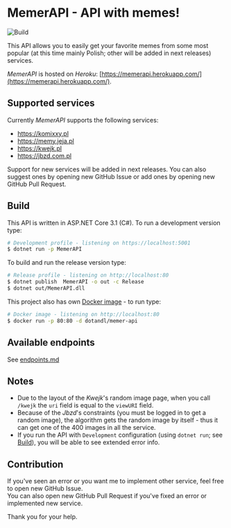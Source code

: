 # MemerAPI - API with memes!

![Build](https://github.com/dotandl/MemerAPI/workflows/Build/badge.svg)

This API allows you to easily get your favorite memes from some most popular
(at this time mainly Polish; other will be added in next releases) services.

_MemerAPI_ is hosted on _Heroku_:
[https://memerapi.herokuapp.com/](https://memerapi.herokuapp.com/).

## Supported services

Currently _MemerAPI_ supports the following services:

- https://komixxy.pl
- https://memy.jeja.pl
- https://kwejk.pl
- https://jbzd.com.pl

Support for new services will be added in next releases. You can also suggest
ones by opening new GitHub Issue or add ones by opening new GitHub Pull Request.

## Build

This API is written in ASP.NET Core 3.1 (C#). To run a development version type:

```sh
# Development profile - listening on https://localhost:5001
$ dotnet run -p MemerAPI
```

To build and run the release version type:

```sh
# Release profile - listening on http://localhost:80
$ dotnet publish  MemerAPI -o out -c Release
$ dotnet out/MemerAPI.dll
```

This project also has own
[Docker image](https://hub.docker.com/r/dotandl/memer-api) - to run type:

```sh
# Docker image - listening on http://localhost:80
$ docker run -p 80:80 -d dotandl/memer-api
```

## Available endpoints

See [endpoints.md](docs/endpoints.md)

## Notes

- Due to the layout of the _Kwejk_'s random image page, when you call `/kwejk`
  the `uri` field is equal to the `viewURI` field.
- Because of the _Jbzd_'s constraints (you must be logged in to get a random
  image), the algorithm gets the random image by itself - thus it can get one
  of the 400 images in all the service.
- If you run the API with `Development` configuration (using `dotnet run`; see
  [Build](#Build)), you will be able to see extended error info.

## Contribution

If you've seen an error or you want me to implement other service, feel free to
open new GitHub Issue.  
You can also open new GitHub Pull Request if you've fixed an error or
implemented new service.

Thank you for your help.
